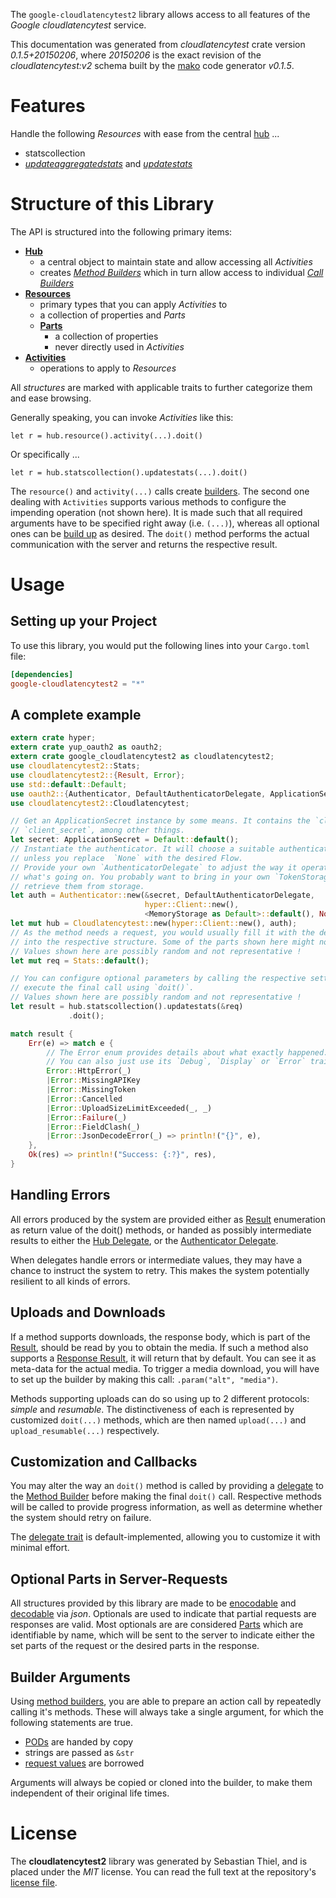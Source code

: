 <!---
DO NOT EDIT !
This file was generated automatically from 'src/mako/api/README.md.mako'
DO NOT EDIT !
-->
The `google-cloudlatencytest2` library allows access to all features of the *Google cloudlatencytest* service.

This documentation was generated from *cloudlatencytest* crate version *0.1.5+20150206*, where *20150206* is the exact revision of the *cloudlatencytest:v2* schema built by the [mako](http://www.makotemplates.org/) code generator *v0.1.5*.
# Features

Handle the following *Resources* with ease from the central [hub](http://byron.github.io/google-apis-rs/google_cloudlatencytest2/struct.Cloudlatencytest.html) ... 

* statscollection
 * [*updateaggregatedstats*](http://byron.github.io/google-apis-rs/google_cloudlatencytest2/struct.StatscollectionUpdateaggregatedstatCall.html) and [*updatestats*](http://byron.github.io/google-apis-rs/google_cloudlatencytest2/struct.StatscollectionUpdatestatCall.html)




# Structure of this Library

The API is structured into the following primary items:

* **[Hub](http://byron.github.io/google-apis-rs/google_cloudlatencytest2/struct.Cloudlatencytest.html)**
    * a central object to maintain state and allow accessing all *Activities*
    * creates [*Method Builders*](http://byron.github.io/google-apis-rs/google_cloudlatencytest2/trait.MethodsBuilder.html) which in turn
      allow access to individual [*Call Builders*](http://byron.github.io/google-apis-rs/google_cloudlatencytest2/trait.CallBuilder.html)
* **[Resources](http://byron.github.io/google-apis-rs/google_cloudlatencytest2/trait.Resource.html)**
    * primary types that you can apply *Activities* to
    * a collection of properties and *Parts*
    * **[Parts](http://byron.github.io/google-apis-rs/google_cloudlatencytest2/trait.Part.html)**
        * a collection of properties
        * never directly used in *Activities*
* **[Activities](http://byron.github.io/google-apis-rs/google_cloudlatencytest2/trait.CallBuilder.html)**
    * operations to apply to *Resources*

All *structures* are marked with applicable traits to further categorize them and ease browsing.

Generally speaking, you can invoke *Activities* like this:

```Rust,ignore
let r = hub.resource().activity(...).doit()
```

Or specifically ...

```ignore
let r = hub.statscollection().updatestats(...).doit()
```

The `resource()` and `activity(...)` calls create [builders][builder-pattern]. The second one dealing with `Activities` 
supports various methods to configure the impending operation (not shown here). It is made such that all required arguments have to be 
specified right away (i.e. `(...)`), whereas all optional ones can be [build up][builder-pattern] as desired.
The `doit()` method performs the actual communication with the server and returns the respective result.

# Usage

## Setting up your Project

To use this library, you would put the following lines into your `Cargo.toml` file:

```toml
[dependencies]
google-cloudlatencytest2 = "*"
```

## A complete example

```Rust
extern crate hyper;
extern crate yup_oauth2 as oauth2;
extern crate google_cloudlatencytest2 as cloudlatencytest2;
use cloudlatencytest2::Stats;
use cloudlatencytest2::{Result, Error};
use std::default::Default;
use oauth2::{Authenticator, DefaultAuthenticatorDelegate, ApplicationSecret, MemoryStorage};
use cloudlatencytest2::Cloudlatencytest;

// Get an ApplicationSecret instance by some means. It contains the `client_id` and 
// `client_secret`, among other things.
let secret: ApplicationSecret = Default::default();
// Instantiate the authenticator. It will choose a suitable authentication flow for you, 
// unless you replace  `None` with the desired Flow.
// Provide your own `AuthenticatorDelegate` to adjust the way it operates and get feedback about 
// what's going on. You probably want to bring in your own `TokenStorage` to persist tokens and
// retrieve them from storage.
let auth = Authenticator::new(&secret, DefaultAuthenticatorDelegate,
                              hyper::Client::new(),
                              <MemoryStorage as Default>::default(), None);
let mut hub = Cloudlatencytest::new(hyper::Client::new(), auth);
// As the method needs a request, you would usually fill it with the desired information
// into the respective structure. Some of the parts shown here might not be applicable !
// Values shown here are possibly random and not representative !
let mut req = Stats::default();

// You can configure optional parameters by calling the respective setters at will, and
// execute the final call using `doit()`.
// Values shown here are possibly random and not representative !
let result = hub.statscollection().updatestats(&req)
             .doit();

match result {
    Err(e) => match e {
        // The Error enum provides details about what exactly happened.
        // You can also just use its `Debug`, `Display` or `Error` traits
        Error::HttpError(_)
        |Error::MissingAPIKey
        |Error::MissingToken
        |Error::Cancelled
        |Error::UploadSizeLimitExceeded(_, _)
        |Error::Failure(_)
        |Error::FieldClash(_)
        |Error::JsonDecodeError(_) => println!("{}", e),
    },
    Ok(res) => println!("Success: {:?}", res),
}

```
## Handling Errors

All errors produced by the system are provided either as [Result](http://byron.github.io/google-apis-rs/google_cloudlatencytest2/enum.Result.html) enumeration as return value of 
the doit() methods, or handed as possibly intermediate results to either the 
[Hub Delegate](http://byron.github.io/google-apis-rs/google_cloudlatencytest2/trait.Delegate.html), or the [Authenticator Delegate](http://byron.github.io/google-apis-rs/google_cloudlatencytest2/../yup-oauth2/trait.AuthenticatorDelegate.html).

When delegates handle errors or intermediate values, they may have a chance to instruct the system to retry. This 
makes the system potentially resilient to all kinds of errors.

## Uploads and Downloads
If a method supports downloads, the response body, which is part of the [Result](http://byron.github.io/google-apis-rs/google_cloudlatencytest2/enum.Result.html), should be
read by you to obtain the media.
If such a method also supports a [Response Result](http://byron.github.io/google-apis-rs/google_cloudlatencytest2/trait.ResponseResult.html), it will return that by default.
You can see it as meta-data for the actual media. To trigger a media download, you will have to set up the builder by making
this call: `.param("alt", "media")`.

Methods supporting uploads can do so using up to 2 different protocols: 
*simple* and *resumable*. The distinctiveness of each is represented by customized 
`doit(...)` methods, which are then named `upload(...)` and `upload_resumable(...)` respectively.

## Customization and Callbacks

You may alter the way an `doit()` method is called by providing a [delegate](http://byron.github.io/google-apis-rs/google_cloudlatencytest2/trait.Delegate.html) to the 
[Method Builder](http://byron.github.io/google-apis-rs/google_cloudlatencytest2/trait.CallBuilder.html) before making the final `doit()` call. 
Respective methods will be called to provide progress information, as well as determine whether the system should 
retry on failure.

The [delegate trait](http://byron.github.io/google-apis-rs/google_cloudlatencytest2/trait.Delegate.html) is default-implemented, allowing you to customize it with minimal effort.

## Optional Parts in Server-Requests

All structures provided by this library are made to be [enocodable](http://byron.github.io/google-apis-rs/google_cloudlatencytest2/trait.RequestValue.html) and 
[decodable](http://byron.github.io/google-apis-rs/google_cloudlatencytest2/trait.ResponseResult.html) via *json*. Optionals are used to indicate that partial requests are responses 
are valid.
Most optionals are are considered [Parts](http://byron.github.io/google-apis-rs/google_cloudlatencytest2/trait.Part.html) which are identifiable by name, which will be sent to 
the server to indicate either the set parts of the request or the desired parts in the response.

## Builder Arguments

Using [method builders](http://byron.github.io/google-apis-rs/google_cloudlatencytest2/trait.CallBuilder.html), you are able to prepare an action call by repeatedly calling it's methods.
These will always take a single argument, for which the following statements are true.

* [PODs][wiki-pod] are handed by copy
* strings are passed as `&str`
* [request values](http://byron.github.io/google-apis-rs/google_cloudlatencytest2/trait.RequestValue.html) are borrowed

Arguments will always be copied or cloned into the builder, to make them independent of their original life times.

[wiki-pod]: http://en.wikipedia.org/wiki/Plain_old_data_structure
[builder-pattern]: http://en.wikipedia.org/wiki/Builder_pattern
[google-go-api]: https://github.com/google/google-api-go-client

# License
The **cloudlatencytest2** library was generated by Sebastian Thiel, and is placed 
under the *MIT* license.
You can read the full text at the repository's [license file][repo-license].

[repo-license]: https://github.com/Byron/google-apis-rs/LICENSE.md

